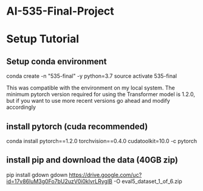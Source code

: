 # AI-535-Final-Project


# Setup Tutorial 


## Setup conda environment
conda create -n "535-final" -y python=3.7
source activate 535-final 


This was compatible with the environment on my local system.
The minimum pytorch version required for using the Transformer model is 1.2.0, but if you want to use more recent versions go ahead and modify accordingly
## install pytorch (cuda recommended)
conda install pytorch==1.2.0 torchvision==0.4.0 cudatoolkit=10.0 -c pytorch


## install pip and download the data (40GB zip)
pip install gdown 
gdown https://drive.google.com/uc?id=17v86luM3g0Fo7bU2uzV0i0klvrLRyglB -O eval5_dataset_1_of_6.zip
